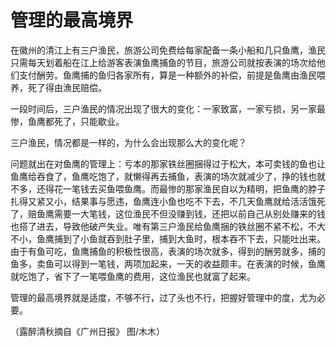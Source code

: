 # 管理的最高境界

在徽州的清江上有三户渔民，旅游公司免费给每家配备一条小船和几只鱼鹰，渔民只需每天划着船在江上给游客表演鱼鹰捕鱼的节目，旅游公司就按表演的场次给他们支付酬劳。鱼鹰捕的鱼归各家所有，算是一种额外的补偿，前提是鱼鹰由渔民喂养，死了得由漁民赔偿。 

一段时间后，三户渔民的情况出现了很大的变化：一家致富，一家亏损，另一家最惨，鱼鹰都死了，只能歇业。 

三户渔民，情况都是一样的，为什么会出现那么大的变化呢？ 

问题就出在对鱼鹰的管理上：亏本的那家铁丝圈捆得过于松大，本可卖钱的鱼也让鱼鹰给吞食了，鱼鹰吃饱了，就懒得再去捕鱼，表演的场次就减少了，挣的钱也就不多，还得花一笔钱去买鱼喂鱼鹰。而最惨的那家渔民自以为精明，把鱼鹰的脖子扎得又紧又小，结果事与愿违，鱼鹰连小鱼也吃不下去，不几天鱼鹰就给活活饿死了，赔鱼鹰需要一大笔钱，这位渔民不但没赚到钱，还把以前自己从别处赚来的钱也搭了进去，导致他破产失业。唯有第三户渔民给鱼鹰捆的铁丝圈不紧不松，不大不小，鱼鹰捕到了小鱼就吞到肚子里，捕到大鱼时，根本吞不下去，只能吐出来。由于有鱼可吃，鱼鹰捕鱼的积极性很高，表演的场次就多，得到的酬劳就多，捕的鱼多，卖鱼可以得到一笔钱，两项加起来，一天的收益颇丰。在表演的时候，鱼鹰就吃饱了，省下了一笔喂鱼鹰的费用，这位渔民也就富了起来。 

管理的最高境界就是适度，不够不行，过了头也不行，把握好管理中的度，尤为必要。 

（露醉清秋摘自《广州日报》 图/木木）